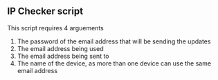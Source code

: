 ## IP Checker script

This script requires 4 arguements 

 1. The password of the email address that will be sending the updates
 2. The email address being used
 3. The email address being sent to 
 4. The name of the device, as more than one device can use the same email address
